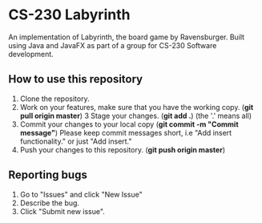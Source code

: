 # CS-230 Labyrinth

An implementation of Labyrinth, the board game by Ravensburger. Built using Java and JavaFX as part of a group for CS-230 Software development.

## How to use this repository

1.  Clone the repository.
2.  Work on your features, make sure that you have the working copy. (**git pull origin master**)
3   Stage your changes. (**git add .**) (the '.' means all)
4.  Commit your changes to your local copy (**git commit -m "Commit message"**) Please keep commit messages short, i.e "Add insert functionality." or just "Add insert."
5.  Push your changes to this repository. (**git push origin master**)

## Reporting bugs

1.  Go to "Issues" and click "New Issue"
2.  Describe the bug.
3.  Click "Submit new issue".
